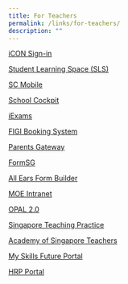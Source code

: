 ```yaml
---
title: For Teachers
permalink: /links/for-teachers/
description: ""
---
```

<a href="https://workspace.google.com/dashboard" target="_blank">iCON Sign-in</a>

<a href="https://westspringsec.moe.edu.sg/programmes/co-curriculum/direct-schools-admission/" target="_blank">Student Learning Space (SLS)</a>

<a href="https://scmobile.moe.edu.sg/login" target="_blank">SC Mobile</a>

<a href="https://schoolcockpit.moe.gov.sg/" target="_blank">School Cockpit</a>

<a href="https://iexams.seab.gov.sg/sso/login?service=https%3A%2F%2Fiexams.seab.gov.sg%2Fsso%2Foauth2.0%2FcallbackAuthorize%3Fclient_id%3Diexams2-prod%26redirect_uri%3Dhttps%253A%252F%252Fiexams.seab.gov.sg%252Fiexams2%252Flogin%252Foauth2%252Fcode%252Fiexams2-prod%26response_type%3Dcode%26client_name%3DCasOAuthClient" target="_blank">iExams</a>

<a href="http://w3067sadmw00772.schools.moe.edu.sg/figi/" target="_blank">FIGI Booking System</a>

<a href="https://pg.moe.edu.sg/" target="_blank">Parents Gateway</a>

<a href="https://form.gov.sg/" target="_blank">FormSG</a>

<a href="https://forms.moe.edu.sg/" target="_blank">All Ears Form Builder</a>

<a href="https://intranet.moe.gov.sg/Pages/Home.aspx" target="_blank">MOE Intranet</a>

<a href="https://www.opal2.moe.edu.sg/" target="_blank">OPAL 2.0</a>

<a href="https://academyofsingaporeteachers.moe.edu.sg/professional-excellence/the-singapore-teaching-practice" target="_blank">Singapore Teaching Practice</a>

<a href="https://academyofsingaporeteachers.moe.edu.sg/" target="_blank">Academy of Singapore Teachers</a>

<a href="https://www.myskillsfuture.gov.sg/content/portalg/en/index.html" target="_blank">My Skills Future Portal</a>

<a href="https://www.hrp.gov.sg/hrp/#/" target="_blank">HRP Portal</a>


